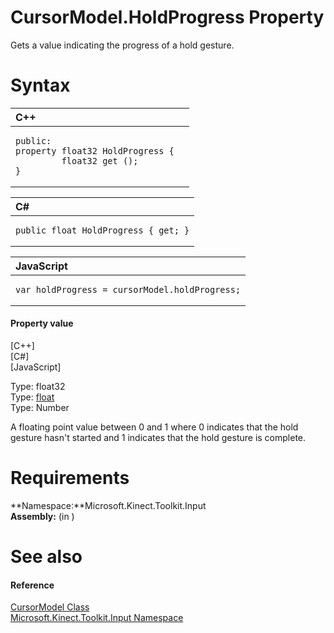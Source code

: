 CursorModel.HoldProgress Property  
=================================  

Gets a value indicating the progress of a hold gesture. <span id="syntaxSection"></span>

Syntax  
======  

<table>
<colgroup>
<col width="100%" />
</colgroup>
<thead>
<tr class="header">
<th align="left">C++</th>
</tr>
</thead>
<tbody>
<tr class="odd">
<td align="left"><pre><code>public:  
property float32 HoldProgress {  
         float32 get ();  
}</code></pre></td>
</tr>
</tbody>
</table>

<table>
<colgroup>
<col width="100%" />
</colgroup>
<thead>
<tr class="header">
<th align="left">C#</th>
</tr>
</thead>
<tbody>
<tr class="odd">
<td align="left"><pre><code>public float HoldProgress { get; }</code></pre></td>
</tr>
</tbody>
</table>

<table>
<colgroup>
<col width="100%" />
</colgroup>
<thead>
<tr class="header">
<th align="left">JavaScript</th>
</tr>
</thead>
<tbody>
<tr class="odd">
<td align="left"><pre><code>var holdProgress = cursorModel.holdProgress;</code></pre></td>
</tr>
</tbody>
</table>

<span id="ID4ER"></span>
#### Property value  

[C++]   
 [C\#]   
 [JavaScript]   

Type: float32  
Type: [float](http://msdn.microsoft.com/en-us/library/system.single.aspx)  
Type: Number  

A floating point value between 0 and 1 where 0 indicates that the hold gesture hasn't started and 1 indicates that the hold gesture is complete.  

<span id="requirements"></span>

Requirements  
============  

**Namespace:**Microsoft.Kinect.Toolkit.Input  
**Assembly:** (in )  

<span id="ID4E3"></span>

See also  
========  

<span id="ID4E5"></span>
#### Reference  

[CursorModel Class](../../CursorModel_Class.md)  
 [Microsoft.Kinect.Toolkit.Input Namespace](../../../Kinect.Toolkit.Input.md)  



<!--Please do not edit the data in the comment block below.-->
<!--
TOCTitle : HoldProgress Property
RLTitle : CursorModel.HoldProgress Property
KeywordK : HoldProgress property
KeywordK : CursorModel.HoldProgress property
KeywordF : Microsoft.Kinect.Toolkit.Input.CursorModel.HoldProgress
KeywordF : CursorModel.HoldProgress
KeywordF : HoldProgress
KeywordF : Microsoft.Kinect.Toolkit.Input.CursorModel.HoldProgress
KeywordA : P:Microsoft.Kinect.Toolkit.Input.CursorModel.HoldProgress
AssetID : P:Microsoft.Kinect.Toolkit.Input.CursorModel.HoldProgress
Locale : en-us
CommunityContent : 1
APIType : Managed
APILocation : 
APIName : Microsoft.Kinect.Toolkit.Input.CursorModel.HoldProgress
TargetOS : Windows
TopicType : kbSyntax
DevLang : VB
DevLang : CSharp
DevLang : JavaScript
DevLang : C++
DocSet : K4Wv2
ProjType : K4Wv2Proj
Technology : Kinect for Windows
Product : Kinect for Windows SDK v2
productversion : 20
-->
